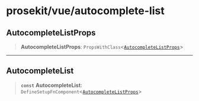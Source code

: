 # prosekit/vue/autocomplete-list

<a id="AutocompleteListProps" name="AutocompleteListProps"></a>

## AutocompleteListProps

> **AutocompleteListProps**: `PropsWithClass`\<[`AutocompleteListProps`](../lit/autocomplete-list.md#AutocompleteListProps)\>

***

<a id="AutocompleteList" name="AutocompleteList"></a>

## AutocompleteList

> **`const`** **AutocompleteList**: `DefineSetupFnComponent`\<[`AutocompleteListProps`](autocomplete-list.md#AutocompleteListProps)\>
